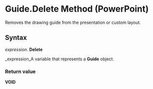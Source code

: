 
# Guide.Delete Method (PowerPoint)

Removes the drawing guide from the presentation or custom layout.


## Syntax

 _expression_. **Delete**

 _expression_A variable that represents a  **Guide** object.


### Return value

 **VOID**

